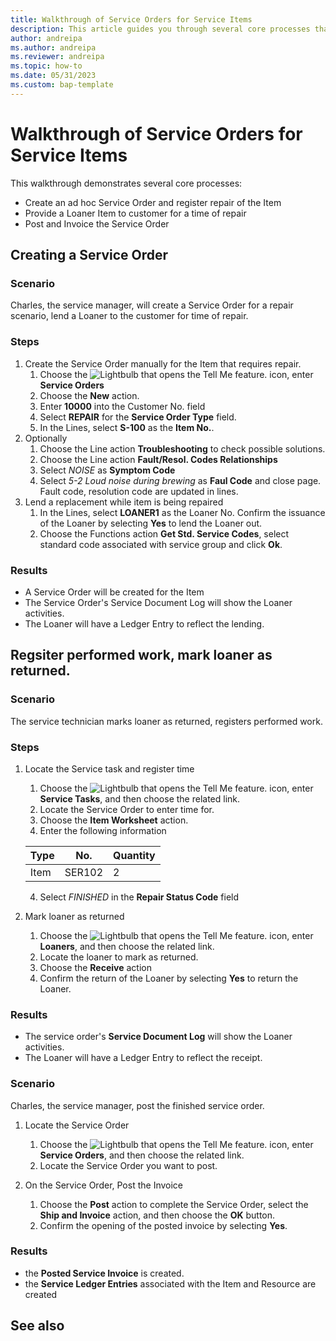 ```yaml
---
title: Walkthrough of Service Orders for Service Items
description: This article guides you through several core processes that involve service orders and items.
author: andreipa
ms.author: andreipa
ms.reviewer: andreipa
ms.topic: how-to
ms.date: 05/31/2023
ms.custom: bap-template
---
```


# Walkthrough of Service Orders for Service Items

This walkthrough demonstrates several core processes:

- Create an ad hoc Service Order and register repair of the Item
- Provide a Loaner Item to customer for a time of repair
- Post and Invoice the Service Order
    
## Creating a Service Order

### Scenario  

Charles, the service manager, will create a Service Order for a repair scenario, lend a Loaner to the customer for time of repair.

### Steps

1. Create the Service Order manually for the Item that requires repair.
   1. Choose the ![Lightbulb that opens the Tell Me feature.](../../media/ui-search/search_small.png "Tell me what you want to do") icon, enter **Service Orders**
   2. Choose the **New** action.
   3. Enter **10000** into the Customer No. field
   4. Select **REPAIR** for the **Service Order Type** field.
   5. In the Lines, select **S-100** as the **Item No.**.
2. Optionally
   1. Choose the Line action **Troubleshooting** to check possible solutions.
   2. Choose the Line action **Fault/Resol. Codes Relationships**
   3. Select *NOISE* as **Symptom Code**
   4. Select *5-2 Loud noise during brewing* as **Faul Code** and close page. Fault code, resolution code are updated in lines.
3. Lend a replacement while item is being repaired
   1. In the Lines, select **LOANER1** as the Loaner No. Confirm the issuance of the Loaner by selecting **Yes** to lend the Loaner out. 
   2. Choose the Functions action **Get Std. Service Codes**, select standard code associated with service group and click **Ok**.
   
### Results

- A Service Order will be created for the Item
- The Service Order's Service Document Log will show the Loaner activities.
- The Loaner will have a Ledger Entry to reflect the lending.
   

## Regsiter performed work, mark loaner as returned.

### Scenario  

The service technician marks loaner as returned, registers performed work.

### Steps

1. Locate the Service task and register time 
   1. Choose the ![Lightbulb that opens the Tell Me feature.](../../media/ui-search/search_small.png "Tell me what you want to do") icon, enter **Service Tasks**, and then choose the related link.
   2. Locate the Service Order to enter time for.
   3. Choose  the **Item Worksheet** action.
   4. Enter the following information

    |Type|No.|Quantity|
    |----|---|--------|  
    |Item|SER102|2|

   4. Select *FINISHED* in the **Repair Status Code** field
    
2. Mark loaner as returned
   1. Choose the ![Lightbulb that opens the Tell Me feature.](../../media/ui-search/search_small.png "Tell me what you want to do") icon, enter **Loaners**, and then choose the related link.
   2. Locate the loaner to mark as returned.
   3. Choose the **Receive** action 
   4. Confirm the return of the Loaner by selecting **Yes** to return the Loaner.
      
### Results

- The service order's **Service Document Log** will show the Loaner activities.
- The Loaner will have a Ledger Entry to reflect the receipt.


### Scenario  

Charles, the service manager, post the finished service order.

1. Locate the Service Order 
   1. Choose the ![Lightbulb that opens the Tell Me feature.](../../media/ui-search/search_small.png "Tell me what you want to do") icon, enter **Service Orders**, and then choose the related link.
   2. Locate the Service Order you want to post.

2. On the Service Order, Post the Invoice
   1. Choose the **Post** action to complete the Service Order, select the **Ship and Invoice** action, and then choose the **OK** button.
   2. Confirm the opening of the posted invoice by selecting **Yes**. 
### Results

- the **Posted Service Invoice** is created.
- the **Service Ledger Entries** associated with the Item and Resource are created

## See also 
